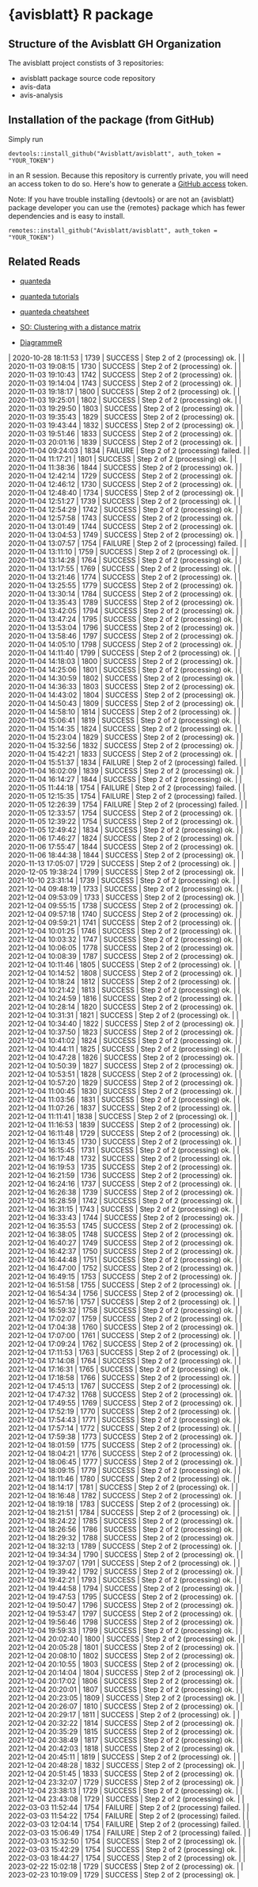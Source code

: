 # {avisblatt} R package 


## Structure of the Avisblatt GH Organization

The avisblatt project constists of 3 repositories: 

- avisblatt package source code repository
- avis-data 
- avis-analysis

## Installation of the package (from GitHub)

Simply run 

```
devtools::install_github("Avisblatt/avisblatt", auth_token = "YOUR_TOKEN")
```

in an R session. Because this repository is currently private, you will need an access token to do so. Here's how 
to generate a [GitHub access](https://github.com/settings/tokens) token.

Note: If you have trouble installing {devtools} or are not an {avisblatt} package developer you can use the {remotes} package which has fewer dependencies and is easy to install. 


```
remotes::install_github("Avisblatt/avisblatt", auth_token = "YOUR_TOKEN")
```



## Related Reads

- [quanteda](https://quanteda.io)
- [quanteda tutorials](https://tutorials.quanteda.io)
- [quanteda cheatsheet](https://muellerstefan.net/files/quanteda-cheatsheet.pdf)

- [SO: Clustering with a distance matrix](https://stats.stackexchange.com/questions/2717/clustering-with-a-distance-matrix)
- [DiagrammeR](https://rich-iannone.github.io/DiagrammeR/#features)


| 2020-10-28 18:11:53 | 1739 | SUCCESS | Step 2 of 2 (processing) ok. |
| 2020-11-03 19:08:15 | 1730 | SUCCESS | Step 2 of 2 (processing) ok. |
| 2020-11-03 19:10:43 | 1742 | SUCCESS | Step 2 of 2 (processing) ok. |
| 2020-11-03 19:14:04 | 1743 | SUCCESS | Step 2 of 2 (processing) ok. |
| 2020-11-03 19:18:17 | 1800 | SUCCESS | Step 2 of 2 (processing) ok. |
| 2020-11-03 19:25:01 | 1802 | SUCCESS | Step 2 of 2 (processing) ok. |
| 2020-11-03 19:29:50 | 1803 | SUCCESS | Step 2 of 2 (processing) ok. |
| 2020-11-03 19:35:43 | 1829 | SUCCESS | Step 2 of 2 (processing) ok. |
| 2020-11-03 19:43:44 | 1832 | SUCCESS | Step 2 of 2 (processing) ok. |
| 2020-11-03 19:51:46 | 1833 | SUCCESS | Step 2 of 2 (processing) ok. |
| 2020-11-03 20:01:16 | 1839 | SUCCESS | Step 2 of 2 (processing) ok. |
| 2020-11-04 09:24:03 | 1834 | FAILURE | Step 2 of 2 (processing) failed. |
| 2020-11-04 11:17:21 | 1801 | SUCCESS | Step 2 of 2 (processing) ok. |
| 2020-11-04 11:38:36 | 1844 | SUCCESS | Step 2 of 2 (processing) ok. |
| 2020-11-04 12:42:14 | 1729 | SUCCESS | Step 2 of 2 (processing) ok. |
| 2020-11-04 12:46:12 | 1730 | SUCCESS | Step 2 of 2 (processing) ok. |
| 2020-11-04 12:48:40 | 1734 | SUCCESS | Step 2 of 2 (processing) ok. |
| 2020-11-04 12:51:27 | 1739 | SUCCESS | Step 2 of 2 (processing) ok. |
| 2020-11-04 12:54:29 | 1742 | SUCCESS | Step 2 of 2 (processing) ok. |
| 2020-11-04 12:57:58 | 1743 | SUCCESS | Step 2 of 2 (processing) ok. |
| 2020-11-04 13:01:49 | 1744 | SUCCESS | Step 2 of 2 (processing) ok. |
| 2020-11-04 13:04:53 | 1749 | SUCCESS | Step 2 of 2 (processing) ok. |
| 2020-11-04 13:07:57 | 1754 | FAILURE | Step 2 of 2 (processing) failed. |
| 2020-11-04 13:11:10 | 1759 | SUCCESS | Step 2 of 2 (processing) ok. |
| 2020-11-04 13:14:28 | 1764 | SUCCESS | Step 2 of 2 (processing) ok. |
| 2020-11-04 13:17:55 | 1769 | SUCCESS | Step 2 of 2 (processing) ok. |
| 2020-11-04 13:21:46 | 1774 | SUCCESS | Step 2 of 2 (processing) ok. |
| 2020-11-04 13:25:55 | 1779 | SUCCESS | Step 2 of 2 (processing) ok. |
| 2020-11-04 13:30:14 | 1784 | SUCCESS | Step 2 of 2 (processing) ok. |
| 2020-11-04 13:35:43 | 1789 | SUCCESS | Step 2 of 2 (processing) ok. |
| 2020-11-04 13:42:05 | 1794 | SUCCESS | Step 2 of 2 (processing) ok. |
| 2020-11-04 13:47:24 | 1795 | SUCCESS | Step 2 of 2 (processing) ok. |
| 2020-11-04 13:53:04 | 1796 | SUCCESS | Step 2 of 2 (processing) ok. |
| 2020-11-04 13:58:46 | 1797 | SUCCESS | Step 2 of 2 (processing) ok. |
| 2020-11-04 14:05:10 | 1798 | SUCCESS | Step 2 of 2 (processing) ok. |
| 2020-11-04 14:11:40 | 1799 | SUCCESS | Step 2 of 2 (processing) ok. |
| 2020-11-04 14:18:03 | 1800 | SUCCESS | Step 2 of 2 (processing) ok. |
| 2020-11-04 14:25:06 | 1801 | SUCCESS | Step 2 of 2 (processing) ok. |
| 2020-11-04 14:30:59 | 1802 | SUCCESS | Step 2 of 2 (processing) ok. |
| 2020-11-04 14:36:33 | 1803 | SUCCESS | Step 2 of 2 (processing) ok. |
| 2020-11-04 14:43:02 | 1804 | SUCCESS | Step 2 of 2 (processing) ok. |
| 2020-11-04 14:50:43 | 1809 | SUCCESS | Step 2 of 2 (processing) ok. |
| 2020-11-04 14:58:10 | 1814 | SUCCESS | Step 2 of 2 (processing) ok. |
| 2020-11-04 15:06:41 | 1819 | SUCCESS | Step 2 of 2 (processing) ok. |
| 2020-11-04 15:14:35 | 1824 | SUCCESS | Step 2 of 2 (processing) ok. |
| 2020-11-04 15:23:04 | 1829 | SUCCESS | Step 2 of 2 (processing) ok. |
| 2020-11-04 15:32:56 | 1832 | SUCCESS | Step 2 of 2 (processing) ok. |
| 2020-11-04 15:42:21 | 1833 | SUCCESS | Step 2 of 2 (processing) ok. |
| 2020-11-04 15:51:37 | 1834 | FAILURE | Step 2 of 2 (processing) failed. |
| 2020-11-04 16:02:09 | 1839 | SUCCESS | Step 2 of 2 (processing) ok. |
| 2020-11-04 16:14:27 | 1844 | SUCCESS | Step 2 of 2 (processing) ok. |
| 2020-11-05 11:44:18 | 1754 | FAILURE | Step 2 of 2 (processing) failed. |
| 2020-11-05 12:15:35 | 1754 | FAILURE | Step 2 of 2 (processing) failed. |
| 2020-11-05 12:26:39 | 1754 | FAILURE | Step 2 of 2 (processing) failed. |
| 2020-11-05 12:33:57 | 1754 | SUCCESS | Step 2 of 2 (processing) ok. |
| 2020-11-05 12:39:22 | 1754 | SUCCESS | Step 2 of 2 (processing) ok. |
| 2020-11-05 12:49:42 | 1834 | SUCCESS | Step 2 of 2 (processing) ok. |
| 2020-11-06 17:46:27 | 1824 | SUCCESS | Step 2 of 2 (processing) ok. |
| 2020-11-06 17:55:47 | 1844 | SUCCESS | Step 2 of 2 (processing) ok. |
| 2020-11-06 18:44:38 | 1844 | SUCCESS | Step 2 of 2 (processing) ok. |
| 2020-11-13 17:05:07 | 1729 | SUCCESS | Step 2 of 2 (processing) ok. |
| 2020-12-05 19:38:24 | 1799 | SUCCESS | Step 2 of 2 (processing) ok. |
| 2021-10-10 23:31:14 | 1739 | SUCCESS | Step 2 of 2 (processing) ok. |
| 2021-12-04 09:48:19 | 1733 | SUCCESS | Step 2 of 2 (processing) ok. |
| 2021-12-04 09:53:09 | 1733 | SUCCESS | Step 2 of 2 (processing) ok. |
| 2021-12-04 09:55:15 | 1738 | SUCCESS | Step 2 of 2 (processing) ok. |
| 2021-12-04 09:57:18 | 1740 | SUCCESS | Step 2 of 2 (processing) ok. |
| 2021-12-04 09:59:21 | 1741 | SUCCESS | Step 2 of 2 (processing) ok. |
| 2021-12-04 10:01:25 | 1746 | SUCCESS | Step 2 of 2 (processing) ok. |
| 2021-12-04 10:03:32 | 1747 | SUCCESS | Step 2 of 2 (processing) ok. |
| 2021-12-04 10:06:05 | 1778 | SUCCESS | Step 2 of 2 (processing) ok. |
| 2021-12-04 10:08:39 | 1787 | SUCCESS | Step 2 of 2 (processing) ok. |
| 2021-12-04 10:11:46 | 1805 | SUCCESS | Step 2 of 2 (processing) ok. |
| 2021-12-04 10:14:52 | 1808 | SUCCESS | Step 2 of 2 (processing) ok. |
| 2021-12-04 10:18:24 | 1812 | SUCCESS | Step 2 of 2 (processing) ok. |
| 2021-12-04 10:21:42 | 1813 | SUCCESS | Step 2 of 2 (processing) ok. |
| 2021-12-04 10:24:59 | 1816 | SUCCESS | Step 2 of 2 (processing) ok. |
| 2021-12-04 10:28:14 | 1820 | SUCCESS | Step 2 of 2 (processing) ok. |
| 2021-12-04 10:31:31 | 1821 | SUCCESS | Step 2 of 2 (processing) ok. |
| 2021-12-04 10:34:40 | 1822 | SUCCESS | Step 2 of 2 (processing) ok. |
| 2021-12-04 10:37:50 | 1823 | SUCCESS | Step 2 of 2 (processing) ok. |
| 2021-12-04 10:41:02 | 1824 | SUCCESS | Step 2 of 2 (processing) ok. |
| 2021-12-04 10:44:11 | 1825 | SUCCESS | Step 2 of 2 (processing) ok. |
| 2021-12-04 10:47:28 | 1826 | SUCCESS | Step 2 of 2 (processing) ok. |
| 2021-12-04 10:50:39 | 1827 | SUCCESS | Step 2 of 2 (processing) ok. |
| 2021-12-04 10:53:51 | 1828 | SUCCESS | Step 2 of 2 (processing) ok. |
| 2021-12-04 10:57:20 | 1829 | SUCCESS | Step 2 of 2 (processing) ok. |
| 2021-12-04 11:00:45 | 1830 | SUCCESS | Step 2 of 2 (processing) ok. |
| 2021-12-04 11:03:56 | 1831 | SUCCESS | Step 2 of 2 (processing) ok. |
| 2021-12-04 11:07:26 | 1837 | SUCCESS | Step 2 of 2 (processing) ok. |
| 2021-12-04 11:11:41 | 1838 | SUCCESS | Step 2 of 2 (processing) ok. |
| 2021-12-04 11:16:53 | 1839 | SUCCESS | Step 2 of 2 (processing) ok. |
| 2021-12-04 16:11:48 | 1729 | SUCCESS | Step 2 of 2 (processing) ok. |
| 2021-12-04 16:13:45 | 1730 | SUCCESS | Step 2 of 2 (processing) ok. |
| 2021-12-04 16:15:45 | 1731 | SUCCESS | Step 2 of 2 (processing) ok. |
| 2021-12-04 16:17:48 | 1732 | SUCCESS | Step 2 of 2 (processing) ok. |
| 2021-12-04 16:19:53 | 1735 | SUCCESS | Step 2 of 2 (processing) ok. |
| 2021-12-04 16:21:59 | 1736 | SUCCESS | Step 2 of 2 (processing) ok. |
| 2021-12-04 16:24:16 | 1737 | SUCCESS | Step 2 of 2 (processing) ok. |
| 2021-12-04 16:26:38 | 1739 | SUCCESS | Step 2 of 2 (processing) ok. |
| 2021-12-04 16:28:59 | 1742 | SUCCESS | Step 2 of 2 (processing) ok. |
| 2021-12-04 16:31:15 | 1743 | SUCCESS | Step 2 of 2 (processing) ok. |
| 2021-12-04 16:33:43 | 1744 | SUCCESS | Step 2 of 2 (processing) ok. |
| 2021-12-04 16:35:53 | 1745 | SUCCESS | Step 2 of 2 (processing) ok. |
| 2021-12-04 16:38:05 | 1748 | SUCCESS | Step 2 of 2 (processing) ok. |
| 2021-12-04 16:40:27 | 1749 | SUCCESS | Step 2 of 2 (processing) ok. |
| 2021-12-04 16:42:37 | 1750 | SUCCESS | Step 2 of 2 (processing) ok. |
| 2021-12-04 16:44:48 | 1751 | SUCCESS | Step 2 of 2 (processing) ok. |
| 2021-12-04 16:47:00 | 1752 | SUCCESS | Step 2 of 2 (processing) ok. |
| 2021-12-04 16:49:15 | 1753 | SUCCESS | Step 2 of 2 (processing) ok. |
| 2021-12-04 16:51:58 | 1755 | SUCCESS | Step 2 of 2 (processing) ok. |
| 2021-12-04 16:54:34 | 1756 | SUCCESS | Step 2 of 2 (processing) ok. |
| 2021-12-04 16:57:16 | 1757 | SUCCESS | Step 2 of 2 (processing) ok. |
| 2021-12-04 16:59:32 | 1758 | SUCCESS | Step 2 of 2 (processing) ok. |
| 2021-12-04 17:02:07 | 1759 | SUCCESS | Step 2 of 2 (processing) ok. |
| 2021-12-04 17:04:38 | 1760 | SUCCESS | Step 2 of 2 (processing) ok. |
| 2021-12-04 17:07:00 | 1761 | SUCCESS | Step 2 of 2 (processing) ok. |
| 2021-12-04 17:09:24 | 1762 | SUCCESS | Step 2 of 2 (processing) ok. |
| 2021-12-04 17:11:53 | 1763 | SUCCESS | Step 2 of 2 (processing) ok. |
| 2021-12-04 17:14:08 | 1764 | SUCCESS | Step 2 of 2 (processing) ok. |
| 2021-12-04 17:16:31 | 1765 | SUCCESS | Step 2 of 2 (processing) ok. |
| 2021-12-04 17:18:58 | 1766 | SUCCESS | Step 2 of 2 (processing) ok. |
| 2021-12-04 17:45:13 | 1767 | SUCCESS | Step 2 of 2 (processing) ok. |
| 2021-12-04 17:47:32 | 1768 | SUCCESS | Step 2 of 2 (processing) ok. |
| 2021-12-04 17:49:55 | 1769 | SUCCESS | Step 2 of 2 (processing) ok. |
| 2021-12-04 17:52:19 | 1770 | SUCCESS | Step 2 of 2 (processing) ok. |
| 2021-12-04 17:54:43 | 1771 | SUCCESS | Step 2 of 2 (processing) ok. |
| 2021-12-04 17:57:14 | 1772 | SUCCESS | Step 2 of 2 (processing) ok. |
| 2021-12-04 17:59:38 | 1773 | SUCCESS | Step 2 of 2 (processing) ok. |
| 2021-12-04 18:01:59 | 1775 | SUCCESS | Step 2 of 2 (processing) ok. |
| 2021-12-04 18:04:21 | 1776 | SUCCESS | Step 2 of 2 (processing) ok. |
| 2021-12-04 18:06:45 | 1777 | SUCCESS | Step 2 of 2 (processing) ok. |
| 2021-12-04 18:09:15 | 1779 | SUCCESS | Step 2 of 2 (processing) ok. |
| 2021-12-04 18:11:46 | 1780 | SUCCESS | Step 2 of 2 (processing) ok. |
| 2021-12-04 18:14:17 | 1781 | SUCCESS | Step 2 of 2 (processing) ok. |
| 2021-12-04 18:16:48 | 1782 | SUCCESS | Step 2 of 2 (processing) ok. |
| 2021-12-04 18:19:18 | 1783 | SUCCESS | Step 2 of 2 (processing) ok. |
| 2021-12-04 18:21:51 | 1784 | SUCCESS | Step 2 of 2 (processing) ok. |
| 2021-12-04 18:24:22 | 1785 | SUCCESS | Step 2 of 2 (processing) ok. |
| 2021-12-04 18:26:56 | 1786 | SUCCESS | Step 2 of 2 (processing) ok. |
| 2021-12-04 18:29:32 | 1788 | SUCCESS | Step 2 of 2 (processing) ok. |
| 2021-12-04 18:32:13 | 1789 | SUCCESS | Step 2 of 2 (processing) ok. |
| 2021-12-04 19:34:34 | 1790 | SUCCESS | Step 2 of 2 (processing) ok. |
| 2021-12-04 19:37:07 | 1791 | SUCCESS | Step 2 of 2 (processing) ok. |
| 2021-12-04 19:39:42 | 1792 | SUCCESS | Step 2 of 2 (processing) ok. |
| 2021-12-04 19:42:21 | 1793 | SUCCESS | Step 2 of 2 (processing) ok. |
| 2021-12-04 19:44:58 | 1794 | SUCCESS | Step 2 of 2 (processing) ok. |
| 2021-12-04 19:47:53 | 1795 | SUCCESS | Step 2 of 2 (processing) ok. |
| 2021-12-04 19:50:47 | 1796 | SUCCESS | Step 2 of 2 (processing) ok. |
| 2021-12-04 19:53:47 | 1797 | SUCCESS | Step 2 of 2 (processing) ok. |
| 2021-12-04 19:56:46 | 1798 | SUCCESS | Step 2 of 2 (processing) ok. |
| 2021-12-04 19:59:33 | 1799 | SUCCESS | Step 2 of 2 (processing) ok. |
| 2021-12-04 20:02:40 | 1800 | SUCCESS | Step 2 of 2 (processing) ok. |
| 2021-12-04 20:05:28 | 1801 | SUCCESS | Step 2 of 2 (processing) ok. |
| 2021-12-04 20:08:10 | 1802 | SUCCESS | Step 2 of 2 (processing) ok. |
| 2021-12-04 20:10:55 | 1803 | SUCCESS | Step 2 of 2 (processing) ok. |
| 2021-12-04 20:14:04 | 1804 | SUCCESS | Step 2 of 2 (processing) ok. |
| 2021-12-04 20:17:02 | 1806 | SUCCESS | Step 2 of 2 (processing) ok. |
| 2021-12-04 20:20:01 | 1807 | SUCCESS | Step 2 of 2 (processing) ok. |
| 2021-12-04 20:23:05 | 1809 | SUCCESS | Step 2 of 2 (processing) ok. |
| 2021-12-04 20:26:07 | 1810 | SUCCESS | Step 2 of 2 (processing) ok. |
| 2021-12-04 20:29:17 | 1811 | SUCCESS | Step 2 of 2 (processing) ok. |
| 2021-12-04 20:32:22 | 1814 | SUCCESS | Step 2 of 2 (processing) ok. |
| 2021-12-04 20:35:29 | 1815 | SUCCESS | Step 2 of 2 (processing) ok. |
| 2021-12-04 20:38:49 | 1817 | SUCCESS | Step 2 of 2 (processing) ok. |
| 2021-12-04 20:42:03 | 1818 | SUCCESS | Step 2 of 2 (processing) ok. |
| 2021-12-04 20:45:11 | 1819 | SUCCESS | Step 2 of 2 (processing) ok. |
| 2021-12-04 20:48:28 | 1832 | SUCCESS | Step 2 of 2 (processing) ok. |
| 2021-12-04 20:51:45 | 1833 | SUCCESS | Step 2 of 2 (processing) ok. |
| 2021-12-04 23:32:07 | 1729 | SUCCESS | Step 2 of 2 (processing) ok. |
| 2021-12-04 23:38:13 | 1729 | SUCCESS | Step 2 of 2 (processing) ok. |
| 2021-12-04 23:43:08 | 1729 | SUCCESS | Step 2 of 2 (processing) ok. |
| 2022-03-03 11:52:44 | 1754 | FAILURE | Step 2 of 2 (processing) failed. |
| 2022-03-03 11:54:22 | 1754 | FAILURE | Step 2 of 2 (processing) failed. |
| 2022-03-03 12:04:14 | 1754 | FAILURE | Step 2 of 2 (processing) failed. |
| 2022-03-03 15:06:49 | 1754 | FAILURE | Step 2 of 2 (processing) failed. |
| 2022-03-03 15:32:50 | 1754 | SUCCESS | Step 2 of 2 (processing) ok. |
| 2022-03-03 15:42:29 | 1754 | SUCCESS | Step 2 of 2 (processing) ok. |
| 2022-03-03 18:44:27 | 1754 | SUCCESS | Step 2 of 2 (processing) ok. |
| 2023-02-22 15:02:18 | 1729 | SUCCESS | Step 2 of 2 (processing) ok. |
| 2023-02-23 10:19:09 | 1729 | SUCCESS | Step 2 of 2 (processing) ok. |
